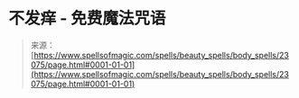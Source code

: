 <!--yml

category: 未分类

date: 2024-06-12 19:07:57

-->

# 不发痒 - 免费魔法咒语

> 来源：[https://www.spellsofmagic.com/spells/beauty_spells/body_spells/23075/page.html#0001-01-01](https://www.spellsofmagic.com/spells/beauty_spells/body_spells/23075/page.html#0001-01-01)
